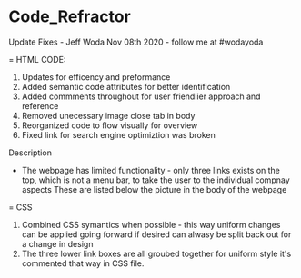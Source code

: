 # Code_Refractor

Update Fixes - Jeff Woda Nov 08th 2020 - follow me at #wodayoda

= HTML CODE:
1. Updates for efficency and preformance
2. Added semantic code attributes for better identification
3. Added commments throughout for user friendlier approach and reference
4. Removed unecessary image close tab in body
5. Reorganized code to flow visually for overview
6. Fixed link for search engine optimiztion was broken

Description
- The webpage has limited functionality - only three links exists on the top, which is not a menu bar, to take the user to the individual compnay aspects
These are listed below the picture in the body of the webpage

= CSS
1. Combined CSS symantics when possible - this way uniform changes can be applied going forward if desired can alwasy be split back out for a change in design
2. The three lower link boxes are all groubed together for uniform style it's commented that way in CSS file. 
